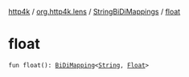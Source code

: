 [http4k](../../index.md) / [org.http4k.lens](../index.md) / [StringBiDiMappings](index.md) / [float](./float.md)

# float

`fun float(): `[`BiDiMapping`](../-bi-di-mapping/index.md)`<`[`String`](https://kotlinlang.org/api/latest/jvm/stdlib/kotlin/-string/index.html)`, `[`Float`](https://kotlinlang.org/api/latest/jvm/stdlib/kotlin/-float/index.html)`>`